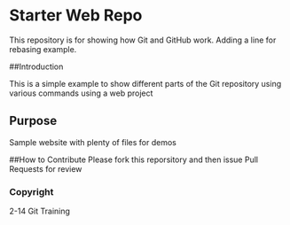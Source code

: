 # Starter Web Repo

This repository is for showing how Git and GitHub work. Adding a line for rebasing example.

##Introduction

This is a simple example to show different parts of the Git repository using various commands using a web project


## Purpose

Sample website with plenty of files for demos


##How to Contribute
Please fork this reporsitory and then issue Pull Requests for review


### Copyright
2-14 Git Training
